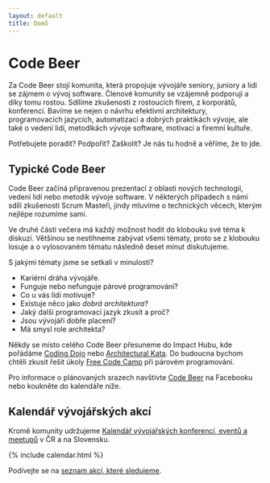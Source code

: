 ```yaml
---
layout: default
title: Domů
---
```


# Code Beer

Za Code Beer stojí komunita, která propojuje vývojáře seniory, juniory a lidi se zájmem
o vývoj software. Členové komunity se vzájemně podporují a díky tomu rostou.
Sdílíme zkušenosti z rostoucích firem, z korporátů, konferencí. Bavíme se nejen o návrhu efektivní
architektury, programovacích jazycích, automatizaci a dobrých praktikách vývoje, ale také o vedení lidí,
metodikách vývoje software, motivaci a firemní kultuře.

Potřebujete poradit? Podpořit? Zaškolit? Je nás tu hodně a věříme, že to jde.

## Typické Code Beer

Code Beer začíná připravenou prezentací z oblasti nových technologií,
vedení lidí nebo metodik vývoje software. V některých případech s námi sdílí
zkušenosti Scrum Masteři, jindy mluvíme o technických věcech, kterým nejlépe rozumíme sami.

Ve druhé části večera má každý možnost hodit do klobouku své téma k diskuzi.
Většinou se nestihneme zabývat všemi tématy, proto se z klobouku losuje a o vylosovaném
tématu následně deset minut diskutujeme.

S jakými tématy jsme se setkali v minulosti?

- Kariérní dráha vývojáře.
- Funguje nebo nefunguje párové programování?
- Co u vás lidi motivuje?
- Existuje něco jako *dobrá architektura*?
- Jaký další programovací jazyk zkusit a proč?
- Jsou vývojáři dobře placení?
- Má smysl role architekta?

Někdy se místo celého Code Beer přesuneme do Impact Hubu, kde pořádáme [Coding Dojo](https://codingdojo.org/) nebo
[Architectural Kata](https://archkatas.herokuapp.com/). Do budoucna bychom chtěli zkusit
řešit úkoly [Free Code Camp](https://www.freecodecamp.org/) při párovém programování.

Pro informace o plánovaných srazech navštivte [Code Beer](https://www.facebook.com/groups/free.code.beer/)
na Facebooku nebo koukněte do kalendáře níže.

## Kalendář vývojářských akcí

Kromě komunity udržujeme [Kalendář vývojářských konferencí, eventů a meetupů](/kalendar) v ČR a na Slovensku.

{% include calendar.html %}

Podívejte se na [seznam akcí, které sledujeme](/kalendar).
